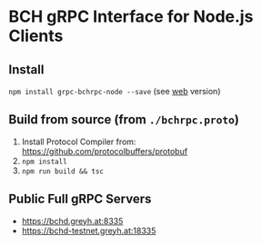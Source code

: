 # BCH gRPC Interface for Node.js Clients

## Install
`npm install grpc-bchrpc-node --save` (see [web](https://github.com/jcramer/grpc-bchrpc-web) version)

## Build from source (from `./bchrpc.proto`)
1. Install Protocol Compiler from: https://github.com/protocolbuffers/protobuf
2. `npm install`
3. `npm run build && tsc`

## Public Full gRPC Servers
* https://bchd.greyh.at:8335
* https://bchd-testnet.greyh.at:18335
